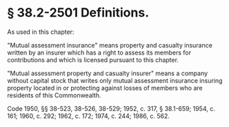 # § 38.2-2501 Definitions.

<p>As used in this chapter:</p><p>"Mutual assessment insurance" means property and casualty insurance written by an insurer which has a right to assess its members for contributions and which is licensed pursuant to this chapter.</p><p>"Mutual assessment property and casualty insurer" means a company without capital stock that writes only mutual assessment insurance insuring property located in or protecting against losses of members who are residents of this Commonwealth.</p><p>Code 1950, §§ 38-523, 38-526, 38-529; 1952, c. 317, § 38.1-659; 1954, c. 161; 1960, c. 292; 1962, c. 172; 1974, c. 244; 1986, c. 562.</p>